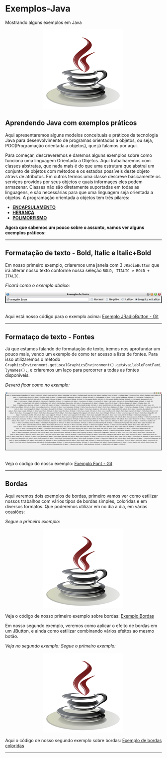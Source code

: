 # Exemplos-Java
Mostrando alguns exemplos em Java
<p align="center"><img src="https://github.com/onezer00/Exemplos-Java/blob/master/java.png"> <img /> </p>

**Aprendendo Java com exemplos práticos**
---
Aqui apresentaremos alguns modelos conceituais e práticos da tecnologia Java para desenvolvimento de programas orientados a objetos, ou seja, POO(Programação orientada a objetos), que já falamos por aqui.

Para começar, descreveremos e daremos alguns exemplos sobre como funciona uma linguagem Orientada a Objetos.
Aqui trabalharemos com classes abstratas, que nada mais é do que uma estrutura que abstrai um conjunto de objetos com métodos e os estados possíveis deste objeto atravs de atributos. Em outros termos uma classe descreve básicamente os serviços providos por seus objetos e quais informaçes eles podem armazenar. Classes não são diretamente suportadas em todas as linguagens, e são necessárias para que uma linguagem seja orientada a objetos. A programação orientada a objetos tem três pilares:

* [**ENCAPSULAMENTO**]()
* [**HERANÇA**](https://github.com/onezer00/Exemplos-Java/blob/master/HERAN%C3%87A.MD)
* [**POLIMORFISMO**]()

**Agora que sabemos um pouco sobre o assunto, vamos ver alguns exemplos práticos:**

---

**Formatação de texto - Bold, Italic e Italic+Bold**
---
Em nosso primeiro exemplo, criaremos uma janela com 3 ``JRadioButton`` que irá alterar nosso texto conforme nossa seleção ``BOLD, ITALIC e BOLD + ITALIC``.

_Ficará como o exemplo abaixo:_
<p align="center"><img src="https://github.com/onezer00/Exemplos-Java/blob/master/exemploRadioButton.png"> <img /> </p>

Aqui está nosso código para o exemplo acima: [Exemplo JRadioButton - Git](https://github.com/onezer00/Exemplos-Java/blob/master/JRadioButton)

---
**Formataço de texto - Fontes**
---
Já que estamos falando de formatação de texto, iremos nos aprofundar um pouco mais, vendo um exemplo de como ter acesso a lista de fontes. Para isso utilizaremos o método ``GraphicsEnvironment.getLocalGraphicsEnvironment().getAvailableFontFamilyNames();``, e criaremos um laço para percorrer a todas as fontes disponíveis.

_Deverá ficar como no exemplo:_
<p align="center"><img src="https://github.com/onezer00/Exemplos-Java/blob/master/fontlist.png"> <img /> </p>

Veja o código do nosso exemplo: [Exemplo Font - Git](https://github.com/onezer00/Exemplos-Java/blob/master/Font)

---
**Bordas**
---
Aqui veremos dois exemplos de bordas, primeiro vamos ver como estilizar nossos trabalhos com vários tipos de bordas simples, coloridas e em diversos formatos. Que poderemos utilizar em no dia a dia, em várias ocasiões:

_Segue o primeiro exemplo:_
<p align="center"><img src="https://github.com/onezer00/Exemplos-Java/blob/master/java.png"> <img /> </p>

Veja o código de nosso primeiro exemplo sobre bordas: [Exemplo Bordas]()

Em nosso segundo exemplo, veremos como aplicar o efeito de bordas em um JButton, e ainda como estilizar combinando vários efeitos ao mesmo botão.

_Veja no segundo exemplo:_
_Segue o primeiro exemplo:_
<p align="center"><img src="https://github.com/onezer00/Exemplos-Java/blob/master/java.png"> <img /> </p>

Aqui o código de nosso segundo exemplo sobre bordas: [Exemplo de bordas coloridas]()

---
